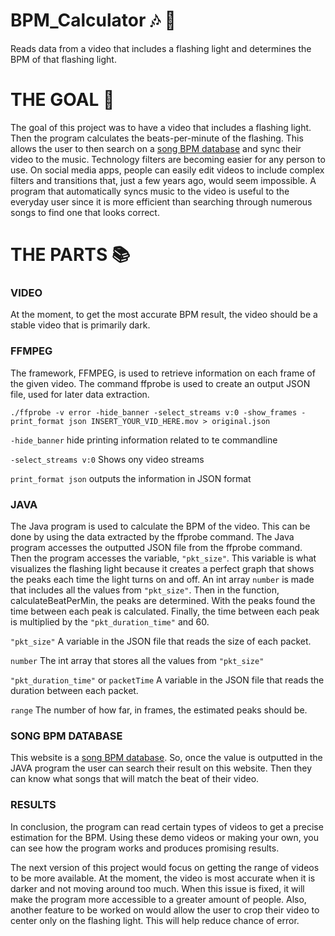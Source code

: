 # BPM_Calculator :notes: :abacus:	
Reads data from a video that includes a flashing light and determines the BPM of that flashing light.

# THE GOAL :goal_net:	
The goal of this project was to have a video that includes a flashing light. Then the program calculates the beats-per-minute of the flashing. This allows the user to then search on a [song BPM database](https://getsongbpm.com/) and sync their video to the music. Technology filters are becoming easier for any person to use. On social media apps, people can easily edit videos to include complex filters and transitions that, just a few years ago, would seem impossible. A program that automatically syncs music to the video is useful to the everyday user since it is more efficient than searching through numerous songs to find one that looks correct.

# THE PARTS :books:	
### VIDEO

At the moment, to get the most accurate BPM result, the video should be a stable video that is primarily dark. 
### FFMPEG

The framework, FFMPEG, is used to retrieve information on each frame of the given video. The command ffprobe is used to create an output JSON file, used for later data extraction.

```
./ffprobe -v error -hide_banner -select_streams v:0 -show_frames -print_format json INSERT_YOUR_VID_HERE.mov > original.json
```

```-hide_banner``` hide printing information related to te commandline

```-select_streams v:0``` Shows ony video streams

```print_format json``` outputs the information in JSON format

### JAVA

The Java program is used to calculate the BPM of the video. This can be done by using the data extracted by the ffprobe command. The Java program accesses the outputted JSON file from the ffprobe command. Then the program accesses the variable, ```"pkt_size"```. This variable is what visualizes the flashing light because it creates a perfect graph that shows the peaks each time the light turns on and off. An int array ```number``` is made that includes all the values from ```"pkt_size"```. Then in the function, calculateBeatPerMin, the peaks are determined. With the peaks found the time between each peak is calculated. Finally, the time between each peak is multiplied by the ```"pkt_duration_time"``` and 60. 

```"pkt_size"``` A variable in the JSON file that reads the size of each packet.

```number``` The int array that stores all the values from ```"pkt_size"```

```"pkt_duration_time"``` or ```packetTime``` A variable in the JSON file that reads the duration between each packet.

```range``` The number of how far, in frames, the estimated peaks should be. 

### SONG BPM DATABASE

This website is a [song BPM database](https://getsongbpm.com/). So, once the value is outputted in the JAVA program the user can search their result on this website. Then they can know what songs that will match the beat of their video. 

### RESULTS

In conclusion, the program can read certain types of videos to get a precise estimation for the BPM. Using these demo videos or making your own, you can see how the program works and produces promising results. 

The next version of this project would focus on getting the range of videos to be more available. At the moment, the video is most accurate when it is darker and not moving around too much. When this issue is fixed, it will make the program more accessible to a greater amount of people. Also, another feature to be worked on would allow the user to crop their video to center only on the flashing light. This will help reduce chance of error.

